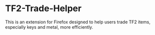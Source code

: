 # TF2-Trade-Helper
This is an extension for Firefox designed to help users trade TF2 items, especially keys and metal, more efficiently.
